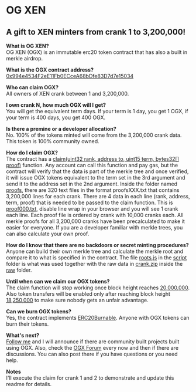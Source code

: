 # OG XEN
## A gift to XEN minters from crank 1 to 3,200,000!  

**What is OG XEN?**  
OG XEN (OGX) is an immutable erc20 token contract that has also a built in merkle airdrop.  

**What is the OGX contract address?**  
[0x994e4534F2eE11Fb0ECceA68bDfe83D7d7e15034](https://etherscan.io/address/0x994e4534f2ee11fb0eccea68bdfe83d7d7e15034)  

**Who can claim OGX?**  
All owners of XEN crank between 1 and 3,200,000.  

**I own crank N, how much OGX will I get?**  
You will get the equivalent term days. If your term is 1 day, you get 1 OGX, if your term is 400 days, you get 400 OGX.  

**Is there a premine or a developer allocation?**  
No. 100% of the tokens minted will come from the 3,200,000 crank data. This token is 100% community owned.  

**How do I claim OGX?**  
The contract has a [claim(uint32 rank, address to, uint15 term, bytes32[] proof)](https://github.com/ph4n70mr1ddl3r/ogx/blob/main/contract/ogx.sol) function. Any account can call this function and pay gas, but the contract will verify that the data is part of the merkle tree and once verified, it will issue OGX tokens equivalent to the term set in the 3rd argument and send it to the address set in the 2nd argument. Inside the folder named [proofs](https://github.com/ph4n70mr1ddl3r/ogx/tree/main/proofs), there are 320 text files in the format proofsXXX.txt that contains 3,200,000 lines for each crank. There are 4 data in each line (rank, address, term, proof) that is needed to be passed to the claim function. This is [proof000.txt](https://raw.githubusercontent.com/ph4n70mr1ddl3r/ogx/main/proofs/proofs000.txt), disable line wrap in your browser and you will see 1 crank each line. Each proof file is ordered by crank with 10,000 cranks each. All merkle proofs for all 3,200,000 cranks have been precalculated to make it easier for everyone. If you are a developer familiar with merkle trees, you can also calculate your own proof.  

**How do I know that there are no backdoors or secret minting procedures?**  
Anyone can build their own merkle tree and calculate the merkle root and compare it to what is specified in the contract. The file [roots.js](https://github.com/ph4n70mr1ddl3r/ogx/blob/main/script) in the [script](https://github.com/ph4n70mr1ddl3r/ogx/tree/main/script) folder is what was used together with the raw data in [crank.zip](https://github.com/ph4n70mr1ddl3r/ogx/tree/main/raw) inside the [raw](https://github.com/ph4n70mr1ddl3r/ogx/tree/main/raw) folder.  

**Until when can we claim our OGX tokens?**  
The claim function will stop working once block height reaches [20,000,000](https://etherscan.io/block/countdown/20000000). Also token transfers will be enabled only after reaching block height [18,250,000](https://etherscan.io/block/countdown/18250000) to make sure nobody gets an unfair advantage.  

**Can we burn OGX tokens?**  
Yes, the contract implements [ERC20Burnable](https://github.com/OpenZeppelin/openzeppelin-contracts/blob/master/contracts/token/ERC20/extensions/ERC20Burnable.sol). Anyone with OGX tokens can burn their tokens.  

**What's next?**  
[Follow me](https://twitter.com/ph4n70mr1ddl3r) and I will announce if there are community built projects built using OGX. Also, check the [OGX Forum](https://github.com/ph4n70mr1ddl3r/ogx/discussions) every now and then if there are discussions. You can also post there if you have questions or you need help.

**Notes**  
I'll execute the claim for crank 1 and 2 to demonstrate and update this readme for details.
